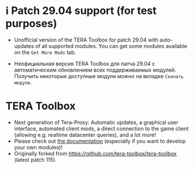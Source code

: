 # :information_source: Patch 29.04 support (for test purposes)

* Unofficial version of the TERA Toolbox for patch 29.04 with auto-updates of all supported modules. You can get some modules available on the `Get More Mods` tab.

* Неофициальная версия TERA Toolbox для патча 29.04 с автоматическим обновлением всех поддерживаемых модулей. Получить некоторые доступные модули можно на вкладке `Скачать модули`.

# TERA Toolbox
* Next generation of Tera-Proxy: Automatic updates, a graphical user interface, automated client mods, a direct connection to the game client (allowing e.g. realtime datacenter queries), and a lot more!
* Please check out [the documentation](doc/main.md) (especially if you want to develop your own modules)!
* Originally forked from https://github.com/tera-toolbox/tera-toolbox (latest patch 115).

